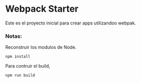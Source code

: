 

# Webpack Starter

Este es el proyecto inicial para crear apps utilizandoo webpak.

### Notas:
Reconstruir los modulos de Node.

```
npm install
```

Para contruir el build,
```
npm run build
```